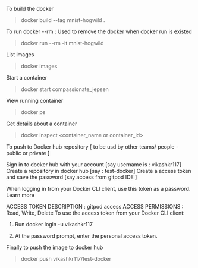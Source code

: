 To build the docker

> docker build --tag mnist-hogwild .

To run docker
--rm : Used to remove the docker when docker run is existed

> docker run --rm -it mnist-hogwild


List images

> docker images

Start a container

> docker start compassionate_jepsen

View running container

> docker ps

Get details about a container

> docker inspect <container_name or container_id>

To push to Docker hub repository [ to be usd by other teams/ people - public or private ]

Sign in to docker hub with your account [say username is : vikashkr117]
Create a repository in docker hub [say : test-docker]
Create a access token and save the password [say access from gitpod IDE ]

When logging in from your Docker CLI client, use this token as a password. Learn more

ACCESS TOKEN DESCRIPTION : gitpod access
ACCESS PERMISSIONS  : Read, Write, Delete
To use the access token from your Docker CLI client:

1. Run docker login -u vikashkr117

2. At the password prompt, enter the personal access token.

Finally to push the image to docker hub

> docker push vikashkr117/test-docker
